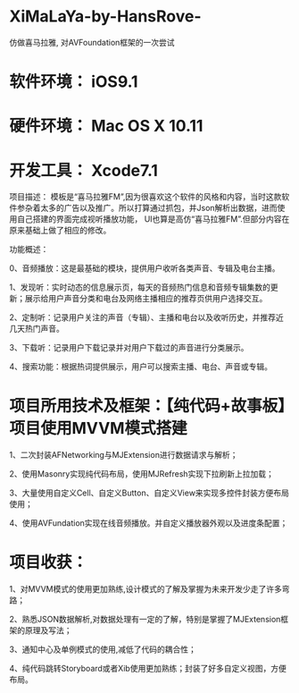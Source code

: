 # XiMaLaYa-by-HansRove-
仿做喜马拉雅, 对AVFoundation框架的一次尝试

# 软件环境：	iOS9.1
# 硬件环境：	Mac OS X 10.11
# 开发工具：	Xcode7.1
项目描述：	模板是“喜马拉雅FM”,因为很喜欢这个软件的风格和内容，当时这款软件参杂着太多的广告以及推广。所以打算通过抓包，并Json解析出数据，进而使用自己搭建的界面完成视听播放功能， UI也算是高仿“喜马拉雅FM”.但部分内容在原来基础上做了相应的修改。 

功能概述： 

0、音频播放：这是最基础的模块，提供用户收听各类声音、专辑及电台主播。 

1、发现听：实时动态的信息展示页，每天的音频热门信息和音频专辑集数的更新；展示给用户声音分类和电台及网络主播相应的推荐页供用户选择交互。 

2、定制听：记录用户关注的声音（专辑）、主播和电台以及收听历史，并推荐近几天热门声音。 

3、下载听：记录用户下载记录并对用户下载过的声音进行分类展示。

4、搜索功能：根据热词提供展示，用户可以搜索主播、电台、声音或专辑。

# 项目所用技术及框架：【纯代码+故事板】项目使用MVVM模式搭建

1、二次封装AFNetworking与MJExtension进行数据请求与解析；

2、使用Masonry实现纯代码布局，使用MJRefresh实现下拉刷新上拉加载；

3、大量使用自定义Cell、自定义Button、自定义View来实现多控件封装方便布局使用；

4、使用AVFundation实现在线音频播放。并自定义播放器外观以及进度条配置；
# 项目收获：

1、对MVVM模式的使用更加熟练,设计模式的了解及掌握为未来开发少走了许多弯路；

2、熟悉JSON数据解析,对数据处理有一定的了解，特别是掌握了MJExtension框架的原理及写法；

3、通知中心及单例模式的使用,减低了代码的耦合性；

4、纯代码跳转Storyboard或者Xib使用更加熟练；封装了好多自定义视图，方便布局。
